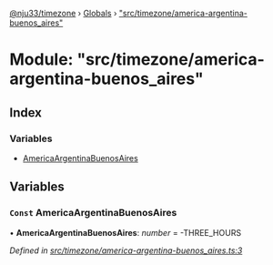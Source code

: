 [@nju33/timezone](../README.md) › [Globals](../globals.md) › ["src/timezone/america-argentina-buenos_aires"](_src_timezone_america_argentina_buenos_aires_.md)

# Module: "src/timezone/america-argentina-buenos_aires"

## Index

### Variables

* [AmericaArgentinaBuenosAires](_src_timezone_america_argentina_buenos_aires_.md#const-americaargentinabuenosaires)

## Variables

### `Const` AmericaArgentinaBuenosAires

• **AmericaArgentinaBuenosAires**: *number* = -THREE_HOURS

*Defined in [src/timezone/america-argentina-buenos_aires.ts:3](https://github.com/nju33/timezone/blob/9c97e60/src/timezone/america-argentina-buenos_aires.ts#L3)*
